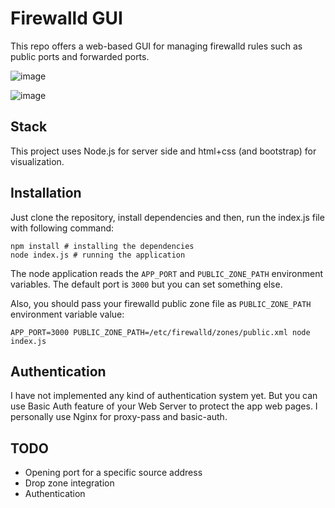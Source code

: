 # Firewalld GUI
This repo offers a web-based GUI for managing firewalld rules such as public ports and forwarded ports.

![image](https://user-images.githubusercontent.com/12012168/187709040-ac06f291-e2dd-43c8-8a1b-ff22f553bb2c.png)

![image](https://user-images.githubusercontent.com/12012168/187709173-9ceeb5e8-6b08-4598-9c97-69f25038e782.png)


## Stack
This project uses Node.js for server side and html+css (and bootstrap) for visualization.

## Installation
Just clone the repository, install dependencies and then, run the index.js file with following command:

```
npm install # installing the dependencies
node index.js # running the application
```

The node application reads the `APP_PORT` and `PUBLIC_ZONE_PATH` environment variables. The default port is `3000` but you can set something else.

Also, you should pass your firewalld public zone file as `PUBLIC_ZONE_PATH` environment variable value:

```
APP_PORT=3000 PUBLIC_ZONE_PATH=/etc/firewalld/zones/public.xml node index.js
```

## Authentication
I have not implemented any kind of authentication system yet. But you can use Basic Auth feature of your Web Server to protect the app web pages. I personally use Nginx for proxy-pass and basic-auth.

## TODO

- Opening port for a specific source address
- Drop zone integration
- Authentication
